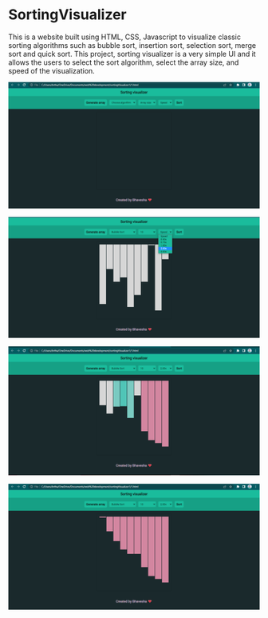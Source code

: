 # SortingVisualizer
This is a website built using HTML, CSS, Javascript to visualize classic sorting algorithms such as bubble sort, insertion sort, selection sort, merge sort and quick sort.
This project, sorting visualizer is a very simple UI and it allows the users to select the sort algorithm, select the array size, and speed of the visualization.

![](img/Screenshot%20(850).png)




![](img/Screenshot%20(851).png)






![](img/Screenshot%20(852).png)






![](img/Screenshot%20(853).png)
